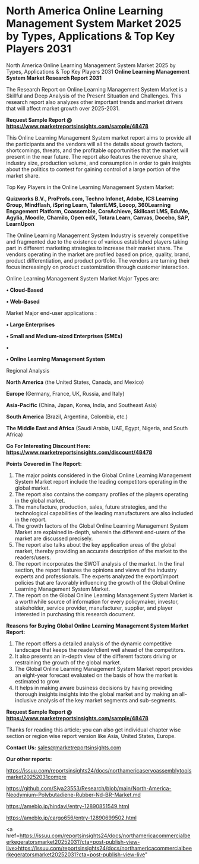 # North America Online Learning Management System Market 2025 by Types, Applications & Top Key Players 2031
North America Online Learning Management System Market 2025 by Types, Applications & Top Key Players 2031
<strong>Online Learning Management System Market Research Report 2031</strong>

The Research Report on Online Learning Management System Market is a Skillful and Deep Analysis of the Present Situation and Challenges. This research report also analyzes other important trends and market drivers that will affect market growth over 2025-2031.

<strong>Request Sample Report @ <a href=https://www.marketreportsinsights.com/sample/48478>https://www.marketreportsinsights.com/sample/48478</a></strong>

This Online Learning Management System market report aims to provide all the participants and the vendors will all the details about growth factors, shortcomings, threats, and the profitable opportunities that the market will present in the near future. The report also features the revenue share, industry size, production volume, and consumption in order to gain insights about the politics to contest for gaining control of a large portion of the market share.

Top Key Players in the Online Learning Management System Market:

<strong>Quizworks B.V., ProProfs.com, Techno Infonet, Adobe, ICS Learning Group, Mindflash, iSpring Learn, TalentLMS, Looop, 360Learning Engagement Platform, Coassemble, CoreAchieve, Skillcast LMS, EduMe, Agylia, Moodle, Chamilo, Open edX, Totara Learn, Canvas, Docebo, SAP, LearnUpon</strong>

The Online Learning Management System Industry is severely competitive and fragmented due to the existence of various established players taking part in different marketing strategies to increase their market share. The vendors operating in the market are profiled based on price, quality, brand, product differentiation, and product portfolio. The vendors are turning their focus increasingly on product customization through customer interaction.

Online Learning Management System Market Major Types are:

<strong>•  Cloud-Based

•  Web-Based</strong>

Market Major end-user applications :

<strong>•  Large Enterprises

•  Small and Medium-sized Enterprises (SMEs)

•  

•  Online Learning Management System</strong>

Regional Analysis

</u><strong><b>North America</b></strong> (the United States, Canada, and Mexico)

<strong><b>Europe </b></strong>(Germany, France, UK, Russia, and Italy)

<strong><b>Asia-Pacific</b></strong> (China, Japan, Korea, India, and Southeast Asia)

<strong><b>South America</b></strong> (Brazil, Argentina, Colombia, etc.)

<strong><b>The Middle East and Africa</b></strong> (Saudi Arabia, UAE, Egypt, Nigeria, and South Africa)

<strong>Go For Interesting Discount Here: <a href=https://www.marketreportsinsights.com/discount/48478>https://www.marketreportsinsights.com/discount/48478</a></strong>

<strong>Points Covered in The Report:</strong>
<ol>
  <li>The major points considered in the Global Online Learning Management System Market report include the leading competitors operating in the global market.</li>
  <li>The report also contains the company profiles of the players operating in the global market.</li>
  <li>The manufacture, production, sales, future strategies, and the technological capabilities of the leading manufacturers are also included in the report.</li>
  <li>The growth factors of the Global Online Learning Management System Market are explained in-depth, wherein the different end-users of the market are discussed precisely.</li>
  <li>The report also talks about the key application areas of the global market, thereby providing an accurate description of the market to the readers/users.</li>
  <li>The report incorporates the SWOT analysis of the market. In the final section, the report features the opinions and views of the industry experts and professionals. The experts analyzed the export/import policies that are favorably influencing the growth of the Global Online Learning Management System Market.</li>
  <li>The report on the Global Online Learning Management System Market is a worthwhile source of information for every policymaker, investor, stakeholder, service provider, manufacturer, supplier, and player interested in purchasing this research document.</li>
</ol>
<strong>Reasons for Buying Global Online Learning Management System Market Report:</strong>

<ol>
  <li>The report offers a detailed analysis of the dynamic competitive landscape that keeps the reader/client well ahead of the competitors.</li>
  <li>It also presents an in-depth view of the different factors driving or restraining the growth of the global market.</li>
  <li>The Global Online Learning Management System Market report provides an eight-year forecast evaluated on the basis of how the market is estimated to grow.</li>
  <li>It helps in making aware business decisions by having providing thorough insights insights into the global market and by making an all-inclusive analysis of the key market segments and sub-segments.</li>
</ol>
<strong>Request Sample Report @ <a href=https://www.marketreportsinsights.com/sample/48478>https://www.marketreportsinsights.com/sample/48478</a></strong>


Thanks for reading this article; you can also get individual chapter wise section or region wise report version like Asia, United States, Europe.

<strong>Contact Us:</strong>
sales@marketreportsinsights.com

<strong>Our other reports:</strong>

<a href=https://issuu.com/reportsinsights24/docs/northamericaservoassemblytoolsmarket20252031compre>https://issuu.com/reportsinsights24/docs/northamericaservoassemblytoolsmarket20252031compre</a>

<a href=https://github.com/Siya23553/Research/blob/main/North-America-Neodymium-Polybutadiene-Rubber-Nd-BR-Market.md>https://github.com/Siya23553/Research/blob/main/North-America-Neodymium-Polybutadiene-Rubber-Nd-BR-Market.md</a>

<a href=https://ameblo.jp/hindavi/entry-12890851549.html>https://ameblo.jp/hindavi/entry-12890851549.html</a>

<a href=https://ameblo.jp/cargo656/entry-12890699502.html>https://ameblo.jp/cargo656/entry-12890699502.html</a>

<a href=https://issuu.com/reportsinsights24/docs/northamericacommercialbeerkegeratorsmarket20252031?cta=post-publish-view-live>https://issuu.com/reportsinsights24/docs/northamericacommercialbeerkegeratorsmarket20252031?cta=post-publish-view-live</a>"

